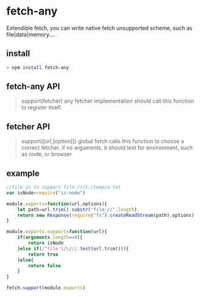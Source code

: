 # fetch-any

Extendible fetch, you can write native fetch unsupported scheme, such as file|data|memory.... 
## install
```sh
> npm install fetch-any
```

## fetch-any API
> support(fetcher)
any fetcher implementation should call this function to register itself.

## fetcher API
> support([url,[option]])
global fetch calls this function to choose a correct fetcher.
if no arguments, it should test for environment, such as node, or browser


## example

```js
//file.js to support file:///c:/temp/a.txt
var isNode=require("is-node")

module.exports=function(url,options){
	let path=url.trim().substr("file://".length)
	return new Response(require("fs").createReadStream(path),options)
}

module.exports.support=function(url){
	if(arguments.length==0){
		return isNode
	}else if(/^file:\/\//i.test(url.trim())){
		return true
	}else{
		return false
	}
}

fetch.support(module.exports)
```
